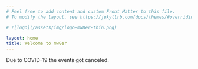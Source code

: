 ```yaml
---
# Feel free to add content and custom Front Matter to this file.
# To modify the layout, see https://jekyllrb.com/docs/themes/#overriding-theme-defaults

# ![logo](/assets/img/logo-mw8er-thin.png)

layout: home
title: Welcome to mw8er
---
```


<!-- # [Check out the events](/events/) -->

Due to COVID-19 the events got canceled.